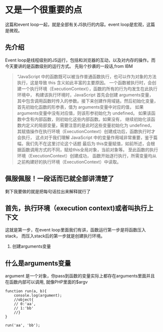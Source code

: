 # 又是一个很重要的点
这篇和event loop一起，就是全部有关JS执行的内容。event loop是宏观，这篇是微观。

## 先介绍
Event loop是线程级别的JS运行，包括和浏览器的互动，以及对内存的操作。而今天要讲的是函数级别的运行方式。
先贴个抄袭的一段话,from IBM

> “JavaScript 中的函数既可以被当作普通函数执行，也可以作为对象的方法执行，这是导致 this 含义如此丰富的主要原因。
一个函数被执行时，会创建一个执行环境（ExecutionContext），函数的所有的行为均发生在此执行环境中，
构建该执行环境时，JavaScript 首先会创建 arguments变量，
其中包含调用函数时传入的参数。接下来创建作用域链。然后初始化变量，
首先初始化函数的形参表，值为 arguments变量中对应的值，
如果 arguments变量中没有对应值，则该形参初始化为 undefined。
如果该函数中含有内部函数，则初始化这些内部函数。如果没有，
继续初始化该函数内定义的局部变量，需要注意的是此时这些变量初始化为 undefined，
其赋值操作在执行环境（ExecutionContext）创建成功后，函数执行时才会执行，
这点对于我们理解 JavaScript 中的变量作用域非常重要，鉴于篇幅，我们先不在这里讨论这个话题
最后为 this变量赋值，如前所述，会根据函数调用方式的不同，赋给this全局对象，当前对象等。
至此函数的执行环境（ExecutionContext）创建成功，
函数开始逐行执行，所需变量均从之前构建好的执行环境（ExecutionContext）中读取。

## 佩服佩服！一段话而已就全部讲清楚了
剩下我要做的就是把每句话拉出来解释就行了

## 首先，执行环境（execution context)或者叫执行上下文
这就是第一步，在event loop里面我们有讲，函数运行第一步是将函数压入stack，
而压入stack后的第一步就是创建执行环境。
1. 创建arguments变量

## 什么是arguments变量
argument 是一个对象，你pass到函数的变量实际上都存在arguments里面并且在函数内部可以调用, 就像PHP里面的$argv
```
function run(a, b){
    console.log(argument);
    //object{
    // 0:'aa',
    // 1:'bb' 
    //}
}

run('aa', 'bb');

```